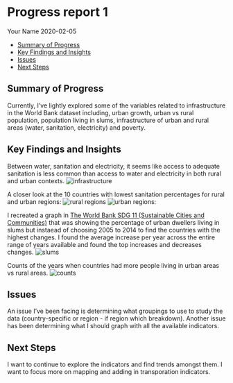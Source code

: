 Progress report 1
================
Your Name
2020-02-05

  - [Summary of Progress](#summary-of-progress)
  - [Key Findings and Insights](#key-findings-and-insights)
  - [Issues](#issues)
  - [Next Steps](#next-steps)

## Summary of Progress

Currently, I’ve lightly explored some of the variables related to
infrastructure in the World Bank dataset including, urban growth, urban
vs rural population, population living in slums, infrastructure of urban
and rural areas (water, sanitation, electricity) and poverty.

## Key Findings and Insights

Between water, sanitation and electricity, it seems like access to
adequate sanitation is less common than access to water and electricity
in both rural and urban contexts.
![infrastructure](images/infrastructure.png)

A closer look at the 10 countries with lowest sanitation percentages for
rural and urban regions: ![rural regions](images/santition_rural.png)
![urban regions:](images/sanitation_urban.png)

I recreated a graph in [The World Bank SDG 11 (Sustainable Cities and
Communities)](http://datatopics.worldbank.org/sdgatlas/SDG-11-sustainable-cities-and-communities.html)
that was showing the percentage of urban dwellers living in slums but
instaead of choosing 2005 to 2014 to find the countries with the highest
changes. I found the average increase per year across the entire range
of years available and found the top increases and decreases changes.
![slums](images/increase_decrease_slum.png)

Counts of the years when countries had more people living in urban areas
vs rural areas. ![counts](images/year_pop_urban.png)

## Issues

An issue I’ve been facing is determining what groupings to use to study
the data (country-specific or region - if region which breakdown).
Another issue has been determining what I should graph with all the
available indicators.

## Next Steps

I want to continue to explore the indicators and find trends amongst
them. I want to focus more on mapping and adding in transporation
indicators.
